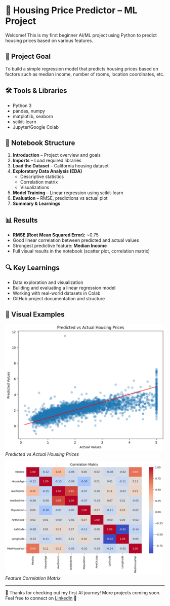 # 🏡 Housing Price Predictor – ML Project

Welcome! This is my first beginner AI/ML project using Python to predict housing prices based on various features.

## 📌 Project Goal

To build a simple regression model that predicts housing prices based on factors such as median income, number of rooms, location coordinates, etc.

## 🛠️ Tools & Libraries

- Python 3
- pandas, numpy
- matplotlib, seaborn
- scikit-learn
- Jupyter/Google Colab

## 📁 Notebook Structure

1. **Introduction** – Project overview and goals  
2. **Imports** – Load required libraries  
3. **Load the Dataset** – California housing dataset  
4. **Exploratory Data Analysis (EDA)**  
   - Descriptive statistics  
   - Correlation matrix  
   - Visualizations  
5. **Model Training** – Linear regression using scikit-learn  
6. **Evaluation** – RMSE, predictions vs actual plot  
7. **Summary & Learnings**

## 📊 Results

- **RMSE (Root Mean Squared Error):** ~0.75  
- Good linear correlation between predicted and actual values
- Strongest predictive feature: **Median Income**
- Full visual results in the notebook (scatter plot, correlation matrix)

## 🔍 Key Learnings

- Data exploration and visualization
- Building and evaluating a linear regression model
- Working with real-world datasets in Colab
- GitHub project documentation and structure

## 📸 Visual Examples

![Predicted vs Actual Housing Prices](https://github.com/Serhii-Mazurenko376/ai-pithon-journey/blob/fe09c4ec716559eac4708dc8ab72c6884cd8739c/assets/predicted_vs_actual.jpeg)  
*Predicted vs Actual Housing Prices*

![Feature Correlation Matrix](https://github.com/Serhii-Mazurenko376/ai-pithon-journey/blob/9069c774fe6153a4f31a6ca315a7a720a6bf008f/assets/correlation_matrix.jpeg)
*Feature Correlation Matrix*

---

👋 Thanks for checking out my first AI journey! More projects coming soon.  
Feel free to connect on [LinkedIn](https://linkedin.com/in/serhii-mazurenko-1361245f) 🚀
